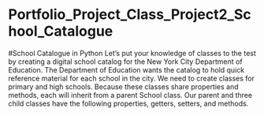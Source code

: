# Portfolio_Project_Class_Project2_School_Catalogue

#School Catalogue in Python
Let’s put your knowledge of classes to the test by creating a digital school catalog for the New York City Department of Education. The Department of Education wants the catalog to hold quick reference material for each school in the city.
We need to create classes for primary and high schools. Because these classes share properties and methods, each will inherit from a parent School class. Our parent and three child classes have the following properties, getters, setters, and methods.
